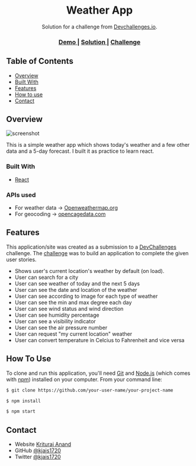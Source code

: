 <!-- Please update value in the {}  -->

<h1 align="center">Weather App</h1>

<div align="center">
   Solution for a challenge from  <a href="http://devchallenges.io" target="_blank">Devchallenges.io</a>.
</div>

<div align="center">
  <h3>
    <a href="https://kjais-weather-app.vercel.app">
      Demo
    </a>
    <span> | </span>
    <a href="https://github.com/kjais1720/Weather-app">
      Solution
    </a>
    <span> | </span>
    <a href="https://devchallenges.io/challenges/mM1UIenRhK808W8qmLWv">
      Challenge
    </a>
  </h3>
</div>

<!-- TABLE OF CONTENTS -->

## Table of Contents

- [Overview](#overview)
- [Built With](#built-with)
- [Features](#features)
- [How to use](#how-to-use)
- [Contact](#contact)


<!-- OVERVIEW -->

## Overview

![screenshot](https://user-images.githubusercontent.com/66024105/147718364-dfb0179a-d970-4fca-a708-82f9bfcc6aa1.png)

This is a simple weather app which shows today's weather and a few other data and a 5-day forecast. I built it as practice to learn react.

### Built With

- [React](https://reactjs.org/)

### APIs used

- For weather data -> [Openweathermap.org](https://openweathermap.org)
- For geocoding -> [opencagedata.com](https://opencagedata.com)

## Features

This application/site was created as a submission to a [DevChallenges](https://devchallenges.io/challenges) challenge. The [challenge](https://devchallenges.io/challenges/mM1UIenRhK808W8qmLWv) was to build an application to complete the given user stories.

- Shows user's current location's weather by default (on load). 
- User can search for a city
- User can see weather of today and the next 5 days
- User can see the date and location of the weather
- User can see according to image for each type of weather
- User can see the min and max degree each day
- User can see wind status and wind direction
- User can see humidity percentage
- User can see a visibility indicator
- User can see the air pressure number
- User can request "my current location" weather
- User can convert temperature in Celcius to Fahrenheit and vice versa


## How To Use

To clone and run this application, you'll need [Git](https://git-scm.com) and [Node.js](https://nodejs.org/en/download/) (which comes with [npm](http://npmjs.com)) installed on your computer. From your command line:

```bash
$ git clone https://github.com/your-user-name/your-project-name

$ npm install

$ npm start
```

## Contact

- Website [Krituraj Anand](https://krituraj-anand.vercel.app)
- GitHub [@kjais1720](https://github.com/kjais1720)
- Twitter [@kjais1720](https://twitter.com/kjais1720)
